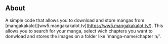 ## About

A simple code that allows you to download and store mangas from [mangakakalot](ww5.mangakakalot.tv](https://ww5.mangakakalot.tv/). This allows you to search for your manga, select wich chapters you want to donwload and stores the images on a folder like 'manga-name/chapter n/'.
